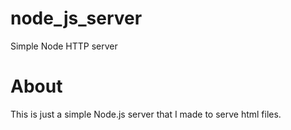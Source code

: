 # node_js_server
Simple Node HTTP server

# About
This is just a simple Node.js server that I made to serve html files.
